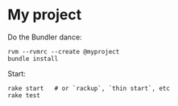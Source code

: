My project
==========

Do the Bundler dance:

    rvm --rvmrc --create @myproject
    bundle install

Start:

    rake start   # or `rackup`, `thin start`, etc
    rake test
